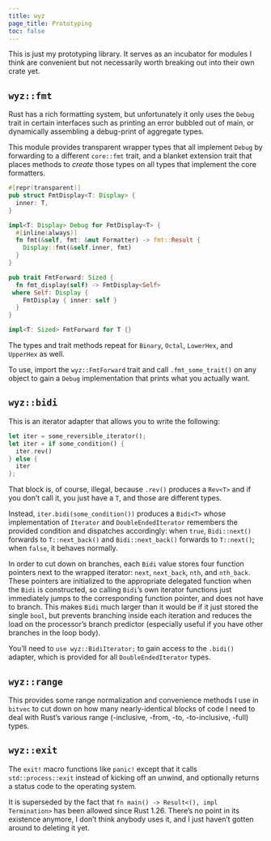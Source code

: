```yaml
---
title: wyz
page_title: Prototyping
toc: false
---
```


This is just my prototyping library. It serves as an incubator for modules I
think are convenient but not necessarily worth breaking out into their own crate
yet.

## `wyz::fmt`

Rust has a rich formatting system, but unfortunately it only uses the `Debug`
trait in certain interfaces such as printing an error bubbled out of main, or
dynamically assembling a debug-print of aggregate types.

This module provides transparent wrapper types that all implement `Debug` by
forwarding to a different `core::fmt` trait, and a blanket extension trait that
places methods to _create_ those types on all types that implement the core
formatters.

```rust
#[repr(transparent)]
pub struct FmtDisplay<T: Display> {
  inner: T,
}

impl<T: Display> Debug for FmtDisplay<T> {
  #[inline(always)]
  fn fmt(&self, fmt: &mut Formatter) -> fmt::Result {
    Display::fmt(&self.inner, fmt)
  }
}

pub trait FmtForward: Sized {
  fn fmt_display(self) -> FmtDisplay<Self>
 where Self: Display {
    FmtDisplay { inner: self }
  }
}

impl<T: Sized> FmtForward for T {}
```

The types and trait methods repeat for `Binary`, `Octal`, `LowerHex`, and
`UpperHex` as well.

To use, import the `wyz::FmtForward` trait and call `.fmt_some_trait()` on any
object to gain a `Debug` implementation that prints what you actually want.

## `wyz::bidi`

This is an iterator adapter that allows you to write the following:

```rust
let iter = some_reversible_iterator();
let iter = if some_condition() {
  iter.rev()
} else {
  iter
};
```

That block is, of course, illegal, because `.rev()` produces a `Rev<T>` and if
you don’t call it, you just have a `T`, and those are different types.

Instead, `iter.bidi(some_condition())` produces a `Bidi<T>` whose implementation
of `Iterator` and `DoubleEndedIterator` remembers the provided condition and
dispatches accordingly: when `true`, `Bidi::next()` forwards to `T::next_back()`
and `Bidi::next_back()` forwards to `T::next()`; when `false`, it behaves
normally.

In order to cut down on branches, each `Bidi` value stores four function
pointers next to the wrapped iterator: `next`, `next_back`, `nth`, and
`nth_back`. These pointers are initialized to the appropriate delegated function
when the `Bidi` is constructed, so calling `Bidi`’s own iterator functions just
immediately jumps to the corresponding function pointer, and does not have to
branch. This makes `Bidi` much larger than it would be if it just stored the
single `bool`, but prevents branching inside each iteration and reduces the load
on the processor’s branch predictor (especially useful if you have other
branches in the loop body).

You’ll need to `use wyz::BidiIterator;` to gain access to the `.bidi()` adapter,
which is provided for all `DoubleEndedIterator` types.

## `wyz::range`

This provides some range normalization and convenience methods I use in `bitvec`
to cut down on how many nearly-identical blocks of code I need to deal with
Rust’s various range (-inclusive, -from, -to, -to-inclusive, -full) types.

## `wyz::exit`

The `exit!` macro functions like `panic!` except that it calls
`std::process::exit` instead of kicking off an unwind, and optionally returns a
status code to the operating system.

It is superseded by the fact that `fn main() -> Result<(), impl Termination>`
has been allowed since Rust 1.26. There’s no point in its existence anymore, I
don’t think anybody uses it, and I just haven’t gotten around to deleting it
yet.

